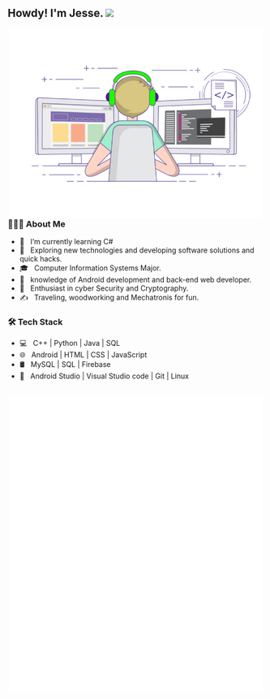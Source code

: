<h2> Howdy! I'm Jesse. <img src="https://github.com/souvikguria98/souvikguria98/blob/master/Hi.gif" width="25"></h2>
<img align="right" alt="GIF" src="https://raw.githubusercontent.com/devSouvik/devSouvik/master/gif3.gif" width="500"/>

<h3> 👨🏻‍💻 About Me </h3>

- 🔭 &nbsp; I’m currently learning C#
- 🤔 &nbsp; Exploring new technologies and developing software solutions and quick hacks.
- 🎓 &nbsp; Computer Information Systems Major.
- 💼 &nbsp; knowledge of Android development and back-end web developer.
- 🌱 &nbsp; Enthusiast in cyber Security and Cryptography.
- ✍️ &nbsp; Traveling, woodworking and Mechatronis for fun.


<h3>🛠 Tech Stack</h3>

- 💻 &nbsp; C++ | Python | Java | SQL
- 🌐 &nbsp; Android | HTML | CSS | JavaScript 
- 🛢 &nbsp; MySQL | SQL | Firebase 
- 🔧 &nbsp; Android Studio | Visual Studio code | Git | Linux

<br>
<img align="right" alt="GIF" src="https://github.com/jgutierrezCSU/repoCopy/blob/master/generated/languages.svg" width="500"/>


<img align="right" alt="GIF" src="https://github.com/jgutierrezCSU/repoCopy/blob/master/generated/overview.svg" width="500"/>
</br>



